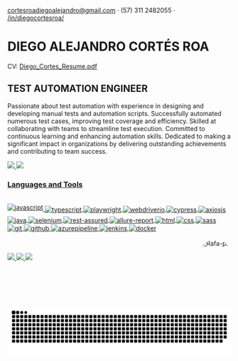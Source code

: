 cortesroadiegoalejandro@gmail.com  ·  (57) 311 2482055  ·  [/in/diegocortesroa/](https://www.linkedin.com/in/diegocortesroa/)

# DIEGO ALEJANDRO CORTÉS ROA
CV: [Diego_Cortes_Resume.pdf](https://github.com/Diegocortes15/Diegocortes15/files/12666719/Diego_Cortes_Resume.pdf)

## TEST AUTOMATION ENGINEER
Passionate about test automation with experience in designing and developing manual tests and automation scripts. Successfully automated numerous test cases, improving test coverage and efficiency. Skilled at collaborating with teams to streamline test execution. Committed to continuous learning and enhancing automation skills. Dedicated to making a significant impact in organizations by delivering outstanding achievements and contributing to team success.

<!--
**Diegocortes15/Diegocortes15** is a ✨ _special_ ✨ repository because its `README.md` (this file) appears on your GitHub profile.

Here are some ideas to get you started:

- 🔭 I’m currently working on ...
- 🌱 I’m currently learning ...
- 👯 I’m looking to collaborate on ...
- 🤔 I’m looking for help with ...
- 💬 Ask me about ...
- 📫 How to reach me: ...
- 😄 Pronouns: ...
- ⚡ Fun fact: ...

-->
<a href="https://github.com/Diegocortes15" target="_blank">
 
  <div>
      <img height="180em" src="https://github-readme-stats.vercel.app/api?username=diegocortes15&show_icons=true&theme=radical&include_all_commits=true&count_private=true"/>
      <img height="180em" src="https://github-readme-stats.vercel.app/api/top-langs/?username=diegocortes15&layout=compact&langs_count=7&theme=radical"/>    
  </div>

  <h3 align="left">Languages and Tools</h3>
  <div style="display: inline_block"><br>
    <img align="center" height="40" src="https://cdn.jsdelivr.net/gh/devicons/devicon/icons/javascript/javascript-original.svg" alt="javascript" style="max-width: 100%; margin-bottom:10px">
    <img align="center" height="40" src="https://github.com/Diegocortes15/Diegocortes15/assets/60171460/99ba2376-4671-4c31-9cfb-4827511cfb88" alt="typescript">
    <img align="center" height="40" src="https://user-images.githubusercontent.com/60171460/197628797-2b34b8b4-de79-431c-b002-79d7fd247dde.svg" alt="playwright">
    <img align="center" height="40" src="https://asset.brandfetch.io/idV7ZoyErg/idTRnjKtRG.png" alt="webdriverio">
    <img align="center" height="40" src="https://user-images.githubusercontent.com/60171460/197628903-2fb455b3-08a5-4524-8f34-6a330e3601c6.svg" alt="cypress">
    <img align="center" height="40" src="https://bestofjs.org/logos/axios.dark.svg" alt="axiosjs">
    <img align="center" height="40" src="https://github.com/Diegocortes15/Diegocortes15/assets/60171460/7d951e37-24cf-43f5-9a3e-b65a3550d76a" alt="java">
    <img align="center" height="40" src="https://user-images.githubusercontent.com/60171460/197627839-5139d580-102f-42a1-848f-fcde014b5e93.svg" alt="selenium">
    <img align="center" height="40" src="https://avatars.githubusercontent.com/u/19369327?s=280&v=4" alt="rest-assured"/>
    <img align="center" height="40" src="https://avatars.githubusercontent.com/u/5879127?s=200&v=4" alt="allure-report">
    <img align="center" height="40" src="https://cdn.jsdelivr.net/gh/devicons/devicon/icons/html5/html5-original.svg" alt="html">
    <img align="center" height="40" src="https://cdn.jsdelivr.net/gh/devicons/devicon/icons/css3/css3-original.svg" alt="css">
    <img align="center" height="40" src="https://cdn.jsdelivr.net/gh/devicons/devicon/icons/sass/sass-original.svg" alt="sass">
    <img align="center" height="40" src="https://github.com/Diegocortes15/Diegocortes15/assets/60171460/c4f87cc5-bb31-4d5a-a052-20ccb96c1234" alt="git">
    <img align="center" height="40" src="https://github.com/Diegocortes15/Diegocortes15/assets/60171460/9f65a3e9-532c-457f-837c-0aa3f1238267" alt="github">
    <img align="center" height="40" src="https://github.com/Diegocortes15/Diegocortes15/assets/60171460/100db76c-af70-478b-a4ee-52091397da07" alt="azurepipeline">
    <img align="center" height="40" src="https://github.com/Diegocortes15/Diegocortes15/assets/60171460/38c59e53-8990-45fd-83da-567e5a2a163b" alt="jenkins">
    <img align="center" height="40" src="https://github.com/Diegocortes15/Diegocortes15/assets/60171460/df5277e5-d655-46bf-a616-4d8054782ba7" alt="docker">
    <br><br>
    <img align="right" alt="Rafa-pic" height="150" style="border-radius:50px;" src="https://user-images.githubusercontent.com/60171460/215353307-e366f881-bb80-45d3-92db-0bb1435dd036.jpg?width=676&height=676">
   
  </div>
</a>  

## 

<div>
  
  <a href="mailto: cortesroadiegoalejandro@gmail.com" target="_blank">
    <img src="https://img.shields.io/badge/Gmail-D14836?style=for-the-badge&logo=gmail&logoColor=white">
  </a>
    
  <a href="https://github.com/Diegocortes15" target="_blank">
    <img src="https://img.shields.io/badge/GitHub-100000?style=for-the-badge&logo=github&logoColor=white">
  </a>
  
  <a href="https://www.linkedin.com/in/diego-alejandro-cort%C3%A9s-roa-3aab85208/" target="_blank">
    <img src="https://img.shields.io/badge/LinkedIn-0077B5?style=for-the-badge&logo=linkedin&logoColor=white">
  </a>
  
</div>

  ![github-contribution-grid-snake](https://raw.githubusercontent.com/platane/snk/output/github-contribution-grid-snake-dark.svg)
